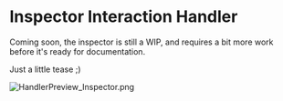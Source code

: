 # Inspector Interaction Handler

Coming soon, the inspector is still a WIP, and requires a bit more work before it's ready for documentation.


Just a little tease ;)

![HandlerPreview_Inspector.png](HandlerPreview_Inspector.png)